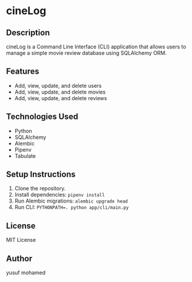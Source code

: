 # cineLog

## Description
cineLog is a Command Line Interface (CLI) application that allows users to manage a simple movie review database using SQLAlchemy ORM.

## Features
- Add, view, update, and delete users
- Add, view, update, and delete movies
- Add, view, update, and delete reviews

## Technologies Used
- Python
- SQLAlchemy
- Alembic
- Pipenv
- Tabulate

## Setup Instructions
1. Clone the repository.
2. Install dependencies: `pipenv install`
3. Run Alembic migrations: `alembic upgrade head`
4. Run CLI: `PYTHONPATH=. python app/cli/main.py`

## License
MIT License

## Author
yusuf mohamed